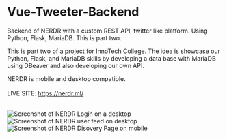 # Vue-Tweeter-Backend
Backend of NERDR with a custom REST API, twitter like platform. Using Python, Flask, MariaDB. This is part two.

This is part two of a project for InnoTech College. The idea is showcase our Python, Flask, and MariaDB skills by developing a data base with MariaDB using DBeaver and also developing our own API.

NERDR is mobile and desktop compatible.
<br/>
<br/>
LIVE SITE: https://nerdr.ml/ <br/><br/>

![Screenshot of NERDR Login on a desktop](https://i.imgur.com/s1e6noS.png)
![Screenshot of NERDR user feed on desktop](https://i.imgur.com/Nbu4xqt.png)
![Screenshot of NERDR Disovery Page on mobile](https://i.imgur.com/7B79WgL.png)